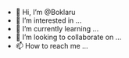 - 👋 Hi, I’m @Boklaru
- 👀 I’m interested in ...
- 🌱 I’m currently learning ...
- 💞️ I’m looking to collaborate on ...
- 📫 How to reach me ...

<!---
Boklaru/Boklaru is a ✨ special ✨ repository because its `README.md` (this file) appears on your GitHub profile.
You can click the Preview link to take a look at your changes.
--->
